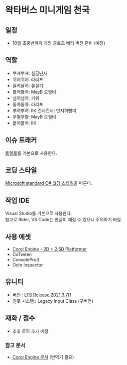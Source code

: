 # 왁타버스 미니게임 천국

## 일정

- 10월 초중반까지 게임 클로즈 베타 버전 준비 (예정)

## 역할

- 뿌셔뿌셔: 실금닌자
- 뛰어뛰어: 라리포
- 달려달려: 류설기
- 뚫어뚫어: MayB 오월비
- 넘어넘어: 키위
- 돌아돌아: 라리포
- 뿌려뿌려: IIK
  건너건너: 반지하뺑띠
- 무찔무찔: MayB 오월비
- 붙어붙어: IIK

## 이슈 트래커

[트렐로](https://trello.com/waktaversegames/members)를 기본으로 사용한다.

## 코딩 스타일

[Microsoft standard C# 코딩 스타일](https://docs.microsoft.com/ko-kr/dotnet/csharp/fundamentals/coding-style/coding-conventions)을 따른다.

## 작업 IDE

Visual Studio를 기본으로 사용한다.  
참고로 Rider, VS Code는 한글이 깨질 수 있으니 주의하기 바람.

## 사용 에셋

- [Corgi Engine - 2D + 2.5D Platformer](https://assetstore.unity.com/packages/templates/systems/corgi-engine-2d-2-5d-platformer-26617)
- DoTween
- ConsolePro3
- Odin Inspector

## 유니티

- 버전 : [LTS Release 2021.3.7f1](https://unity3d.com/unity/qa/lts-releases)
- 인풋 시스템 : Legacy Input Class (구버전)

## 재화 / 점수

- 추후 로직 추가 예정

### 참고 문서

- [Corgi Engine 문서](https://corgi-engine-docs.moremountains.com/index.html) (번역기 필요)
